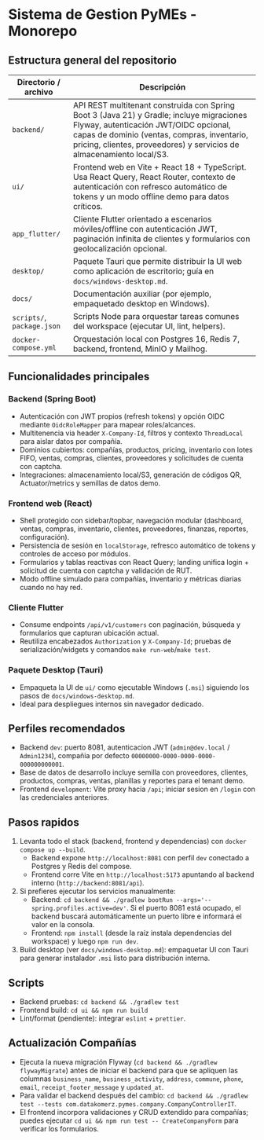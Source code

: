 # Sistema de Gestion PyMEs - Monorepo

## Estructura general del repositorio

| Directorio / archivo | Descripción |
| --- | --- |
| `backend/` | API REST multitenant construida con Spring Boot 3 (Java 21) y Gradle; incluye migraciones Flyway, autenticación JWT/OIDC opcional, capas de dominio (ventas, compras, inventario, pricing, clientes, proveedores) y servicios de almacenamiento local/S3. |
| `ui/` | Frontend web en Vite + React 18 + TypeScript. Usa React Query, React Router, contexto de autenticación con refresco automático de tokens y un modo offline demo para datos críticos. |
| `app_flutter/` | Cliente Flutter orientado a escenarios móviles/offline con autenticación JWT, paginación infinita de clientes y formularios con geolocalización opcional. |
| `desktop/` | Paquete Tauri que permite distribuir la UI web como aplicación de escritorio; guía en `docs/windows-desktop.md`. |
| `docs/` | Documentación auxiliar (por ejemplo, empaquetado desktop en Windows). |
| `scripts/`, `package.json` | Scripts Node para orquestar tareas comunes del workspace (ejecutar UI, lint, helpers). |
| `docker-compose.yml` | Orquestación local con Postgres 16, Redis 7, backend, frontend, MinIO y Mailhog. |

## Funcionalidades principales

### Backend (Spring Boot)
- Autenticación con JWT propios (refresh tokens) y opción OIDC mediante `OidcRoleMapper` para mapear roles/alcances.
- Multitenencia via header `X-Company-Id`, filtros y contexto `ThreadLocal` para aislar datos por compañía.
- Dominios cubiertos: compañías, productos, pricing, inventario con lotes FIFO, ventas, compras, clientes, proveedores y solicitudes de cuenta con captcha.
- Integraciones: almacenamiento local/S3, generación de códigos QR, Actuator/metrics y semillas de datos demo.

### Frontend web (React)
- Shell protegido con sidebar/topbar, navegación modular (dashboard, ventas, compras, inventario, clientes, proveedores, finanzas, reportes, configuración).
- Persistencia de sesión en `localStorage`, refresco automático de tokens y controles de acceso por módulos.
- Formularios y tablas reactivas con React Query; landing unifica login + solicitud de cuenta con captcha y validación de RUT.
- Modo offline simulado para compañías, inventario y métricas diarias cuando no hay red.

### Cliente Flutter
- Consume endpoints `/api/v1/customers` con paginación, búsqueda y formularios que capturan ubicación actual.
- Reutiliza encabezados `Authorization` y `X-Company-Id`; pruebas de serialización/widgets y comandos `make run-web`/`make test`.

### Paquete Desktop (Tauri)
- Empaqueta la UI de `ui/` como ejecutable Windows (`.msi`) siguiendo los pasos de `docs/windows-desktop.md`.
- Ideal para despliegues internos sin navegador dedicado.

## Perfiles recomendados
- Backend `dev`: puerto 8081, autenticacion JWT (`admin@dev.local` / `Admin1234`), compañia por defecto `00000000-0000-0000-0000-000000000001`.
- Base de datos de desarrollo incluye semilla con proveedores, clientes, productos, compras, ventas, planillas y reportes para el tenant demo.
- Frontend `development`: Vite proxy hacia `/api`; iniciar sesion en `/login` con las credenciales anteriores.

## Pasos rapidos

1. Levanta todo el stack (backend, frontend y dependencias) con `docker compose up --build`.
   - Backend expone `http://localhost:8081` con perfil `dev` conectado a Postgres y Redis del compose.
   - Frontend corre Vite en `http://localhost:5173` apuntando al backend interno (`http://backend:8081/api`).
2. Si prefieres ejecutar los servicios manualmente:
   - Backend: `cd backend && ./gradlew bootRun --args='--spring.profiles.active=dev'`. Si el puerto 8081 está ocupado, el backend
     buscará automáticamente un puerto libre e informará el valor en la consola.
   - Frontend: `npm install` (desde la raíz instala dependencias del workspace) y luego `npm run dev`.
4. Build desktop (ver `docs/windows-desktop.md`): empaquetar UI con Tauri para generar instalador `.msi` listo para distribución interna.

## Scripts
- Backend pruebas: `cd backend && ./gradlew test`
- Frontend build: `cd ui && npm run build`
- Lint/format (pendiente): integrar `eslint` + `prettier`.

## Actualización Compañías

- Ejecuta la nueva migración Flyway (`cd backend && ./gradlew flywayMigrate`) antes de iniciar el backend para que se apliquen las columnas `business_name`, `business_activity`, `address`, `commune`, `phone`, `email`, `receipt_footer_message` y `updated_at`.
- Para validar el backend después del cambio: `cd backend && ./gradlew test --tests com.datakomerz.pymes.company.CompanyControllerIT`.
- El frontend incorpora validaciones y CRUD extendido para compañías; puedes ejecutar `cd ui && npm run test -- CreateCompanyForm` para verificar los formularios.
